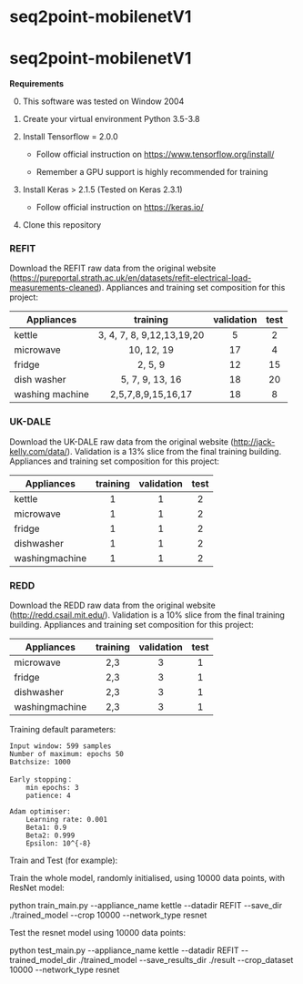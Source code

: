 # seq2point-mobilenetV1

# seq2point-mobilenetV1


**Requirements**

0. This software was tested on Window 2004

1. Create your virtual environment Python 3.5-3.8

2. Install Tensorflow = 2.0.0

    * Follow official instruction on https://www.tensorflow.org/install/
    
    * Remember a GPU support is highly recommended for training
    
3. Install Keras > 2.1.5 (Tested on Keras 2.3.1)

    * Follow official instruction on https://keras.io/
    
4. Clone this repository


### **REFIT**

Download the REFIT raw data from the original website (https://pureportal.strath.ac.uk/en/datasets/refit-electrical-load-measurements-cleaned). 
Appliances and training set composition for this project:

| Appliances      |      training               |  validation | test   |
|-----------------|:---------------------------:|:-----------:|:------:|
| kettle          | 3, 4, 7, 8, 9,12,13,19,20   |     5       |   2    |
| microwave       | 10, 12, 19                  |     17      |   4    |
| fridge          | 2, 5, 9                     |     12      |   15   |
| dish washer     | 5, 7, 9, 13, 16             |     18      |   20   |
| washing machine | 2,5,7,8,9,15,16,17          |     18      |   8    |


### **UK-DALE**

Download the UK-DALE raw data from the original website (http://jack-kelly.com/data/). 
Validation is a 13% slice from the final training building. 
Appliances and training set composition for this project:

| Appliances      |      training   |  validation | test   |
|-----------------|:---------------:|:-----------:|:------:|
| kettle          | 1               |     1       |   2    |
| microwave       | 1               |     1       |   2    |
| fridge          | 1               |     1       |   2    |
| dishwasher      | 1               |     1       |   2    |
| washingmachine  | 1               |     1       |   2    |


### **REDD**

Download the REDD raw data from the original website (http://redd.csail.mit.edu/).
Validation is a 10% slice from the final training building. 
Appliances and training set composition for this project:

| Appliances      |      training   |  validation | test   |
|-----------------|:---------------:|:-----------:|:------:|
| microwave       | 2,3             |     3       |   1    |
| fridge          | 2,3             |     3       |   1    |
| dishwasher      | 2,3             |     3       |   1    |
| washingmachine  | 2,3             |     3       |   1    |



Training default parameters:

	Input window: 599 samples
	Number of maximum: epochs 50
	Batchsize: 1000

	Early stopping：
		min epochs: 3
		patience: 4
		
	Adam optimiser:
		Learning rate: 0.001
		Beta1: 0.9
		Beta2: 0.999
		Epsilon: 10^{-8}

Train and Test (for example):

Train the whole model, randomly initialised, using 10000 data points, with ResNet model:

python train_main.py --appliance_name kettle --datadir REFIT --save_dir ./trained_model --crop 10000  --network_type resnet


Test the resnet model using 10000 data points:

python test_main.py --appliance_name kettle --datadir REFIT --trained_model_dir ./trained_model --save_results_dir ./result  --crop_dataset 10000 --network_type resnet






